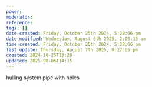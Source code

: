 ```yaml
---
power: 
moderator: 
reference: 
tags: []
date created: Friday, October 25th 2024, 5:28:06 pm
date modified: Wednesday, August 6th 2025, 2:05:15 am
time created: Friday, October 25th 2024, 5:28:06 pm
last update: Thursday, August 7th 2025, 9:27:05 pm
created: 2024-10-25T13:28
updated: 2025-08-06T14:15
---
```

hulling system
pipe with holes
